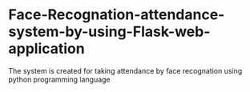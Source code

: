 # Face-Recognation-attendance-system-by-using-Flask-web-application
The system is created for taking attendance by face recognation using python programming language
